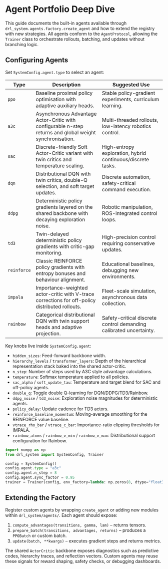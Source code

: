 # Agent Portfolio Deep Dive

This guide documents the built-in agents available through
`drl_system.agents.factory.create_agent` and how to extend the registry with new
strategies. All agents conform to the `AgentProtocol`, allowing the `Trainer`
class to orchestrate rollouts, batching, and updates without branching logic.

## Configuring Agents

Set `SystemConfig.agent.type` to select an agent:

| Type | Description | Suggested Use |
| --- | --- | --- |
| `ppo` | Baseline proximal policy optimisation with adaptive auxiliary heads. | Stable policy-gradient experiments, curriculum learning. |
| `a3c` | Asynchronous Advantage Actor-Critic with configurable n-step returns and global weight synchronisation. | Multi-threaded rollouts, low-latency robotics control. |
| `sac` | Discrete-friendly Soft Actor-Critic variant with twin critics and temperature scaling. | High-entropy exploration, hybrid continuous/discrete tasks. |
| `dqn` | Distributional DQN with twin critics, double-Q selection, and soft target updates. | Discrete automation, safety-critical command execution. |
| `ddpg` | Deterministic policy gradients layered on the shared backbone with decaying exploration noise. | Robotic manipulation, ROS-integrated control loops. |
| `td3` | Twin-delayed deterministic policy gradients with critic-gap monitoring. | High-precision control requiring conservative updates. |
| `reinforce` | Classic REINFORCE policy gradients with entropy bonuses and behaviour alignment. | Educational baselines, debugging new environments. |
| `impala` | Importance-weighted actor-critic with V-trace corrections for off-policy distributed rollouts. | Fleet-scale simulation, asynchronous data collection. |
| `rainbow` | Categorical distributional DQN with twin support heads and adaptive projection. | Safety-critical discrete control demanding calibrated uncertainty. |

Key knobs live inside `SystemConfig.agent`:

- `hidden_sizes`: Feed-forward backbone width.
- `hierarchy_levels` / `transformer_layers`: Depth of the hierarchical
  representation stack baked into the shared actor-critic.
- `n_step`: Number of steps used by A3C style advantage calculations.
- `temperature`: Softmax temperature applied to all policies.
- `sac_alpha` / `soft_update_tau`: Temperature and target blend for SAC and off-policy agents.
- `double_q`: Toggle double Q-learning for DQN/DDPG/TD3/Rainbow.
- `ddpg_noise` / `td3_noise`: Exploration noise magnitudes for deterministic agents.
- `policy_delay`: Update cadence for TD3 actors.
- `reinforce_baseline_momentum`: Moving-average smoothing for the REINFORCE value baseline.
- `vtrace_rho_bar` / `vtrace_c_bar`: Importance-ratio clipping thresholds for IMPALA.
- `rainbow_atoms` / `rainbow_v_min` / `rainbow_v_max`: Distributional support configuration for Rainbow.

```python
import numpy as np
from drl_system import SystemConfig, Trainer

config = SystemConfig()
config.agent.type = "a3c"
config.agent.n_step = 8
config.agent.sync_factor = 0.95
trainer = Trainer(config, env_factory=lambda: np.zeros(8, dtype="float32"))
```

## Extending the Factory

Register custom agents by wrapping `create_agent` or adding new modules within
`drl_system/agents/`. Each agent should expose:

1. `compute_advantages(transitions, gamma, lam)` – returns tensors.
2. `prepare_batch(transitions, advantages, returns)` – produces a `PPOBatch` or
   custom batch.
3. `update(batch, **kwargs)` – executes gradient steps and returns metrics.

The shared `ActorCritic` backbone exposes diagnostics such as predictive codes,
hierarchy traces, and reflection vectors. Custom agents may reuse these signals
for reward shaping, safety checks, or debugging dashboards.

